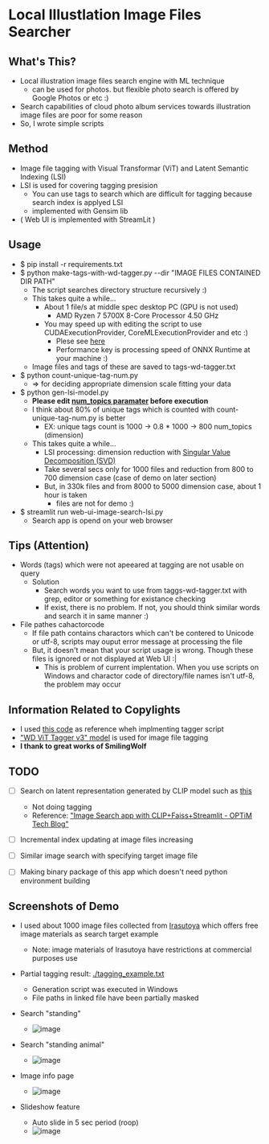 # Local Illustlation Image Files Searcher
## What's This?
- Local illustration image files search engine with ML technique
  - can be used for photos. but flexible photo search is offered by Google Photos or etc :)
- Search capabilities of cloud photo album services towards illustration image files are poor for some reason
- So, I wrote simple scripts

## Method
- Image file tagging with Visual Transformar (ViT) and Latent Semantic Indexing (LSI)
- LSI is used for covering tagging presision
  - You can use tags to search which are difficult for tagging because search index is applyed LSI
  - implemented with Gensim lib
- ( Web UI is implemented with StreamLit )

## Usage
- $ pip install -r requirements.txt
- $ python make-tags-with-wd-tagger.py --dir "IMAGE FILES CONTAINED DIR PATH"
  - The script searches directory structure recursively :)
  - This takes quite a while...
    - About 1 file/s at middle spec desktop PC (GPU is not used)
      - AMD Ryzen 7 5700X 8-Core Processor 4.50 GHz
    - You may speed up with editing the script to use CUDAExecutionProvider, CoreMLExecutionProvider and etc :)
      - Plese see [here](https://onnxruntime.ai/docs/execution-providers/)
      - Performance key is processing speed of ONNX Runtime at your machine :)
  - Image files and tags of these are saved to tags-wd-tagger.txt
- $ python count-unique-tag-num.py
  - => for deciding appropriate dimension scale fitting your data
- $ python gen-lsi-model.py
  - **Please edit [num_topics paramater](https://github.com/ryogrid/local-illust-image-searcher/blob/main/gen-lsi-model.py#L51) before execution**
  - I think about 80% of unique tags which is counted with count-unique-tag-num.py is better
    - EX: unique tags count is 1000 -> 0.8 * 1000 -> 800 num_topics (dimension)
  - This takes quite a while...
    - LSI processing: dimension reduction with [Singular Value Decomposition (SVD)](https://en.wikipedia.org/wiki/Singular_value_decomposition)
    - Take several secs only for 1000 files and reduction from 800 to 700 dimension case (case of demo on later section)
    - But, in 330k files and from 8000 to 5000 dimension case, about 1 hour is taken
      - files are not for demo :)
- $ streamlit run web-ui-image-search-lsi.py
  - Search app is opend on your web browser

## Tips (Attention)
- Words (tags) which were not apeeared at tagging are not usable on query
  - Solution
    - Search words you want to use from taggs-wd-tagger.txt with grep, editor or something for existance checking
    - If exist, there is no problem. If not, you should think similar words and search it in same manner :) 
- File pathes cahactorcode 
  - If file path contains charactors which can't be contered to Unicode or utf-8, scripts may ouput error message at processing the file
  - But, it doesn't mean that your script usage is wrong. Though these files is ignored or not displayed at Web UI :|
    - This is problem of current implentation. When you use scripts on Windows and charactor code of directory/file names isn't utf-8, the problem may occur

## Information Related to Copylights
- I used [this code](https://huggingface.co/spaces/SmilingWolf/wd-tagger/blob/main/app.py) as reference wheh implmenting tagger script
- ["WD ViT Tagger v3" model](https://huggingface.co/SmilingWolf/wd-vit-tagger-v3) is used for image file tagging
- **I thank to great works of SmilingWolf**

## TODO
- [ ] Search on latent representation generated by CLIP model such as [this](https://huggingface.co/laion/CLIP-ViT-H-14-laion2B-s32B-b79K)
  - Not doing tagging
  - Reference: ["Image Search app with CLIP+Faiss+Streamlit - OPTiM Tech Blog"](https://tech--blog-optim-co-jp.translate.goog/entry/2022/07/04/100000?_x_tr_sl=ja&_x_tr_tl=en&_x_tr_hl=ja&_x_tr_pto=wapp)
- [ ] Incremental index updating at image files increasing
- [ ] Similar image search with specifying target image file 
- [ ] Making binary package of this app which doesn't need python environment building


## Screenshots of Demo
- I used about 1000 image files collected from [Irasutoya](https://www.irasutoya.com/) which offers free image materials as search target example
  - Note: image materials of Irasutoya have restrictions at commercial purposes use
- Partial tagging result: [./tagging_example.txt](/tagging_example.txt)
  - Generation script was executed in Windows
  - File paths in linked file have been partially masked 


- Search "standing"
  - ![image](https://github.com/user-attachments/assets/6e324a1e-ae49-40de-9dbd-d040e153b837)
- Search "standing animal"
  - ![image](https://github.com/user-attachments/assets/cd2862e3-e7e2-42fe-b830-705c778e10b8)
- Image info page
  - ![image](https://github.com/user-attachments/assets/0cd8e9ee-bc90-4b11-9003-72d40b0a1fe7)
- Slideshow feature
  - Auto slide in 5 sec period (roop)
  - ![image](https://github.com/user-attachments/assets/ea42336f-6b59-402b-b19e-f10610e4b200)
  



